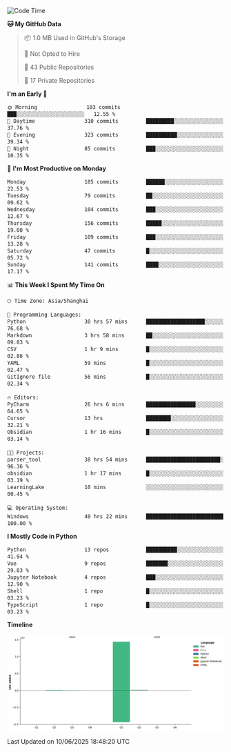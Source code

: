 <!--START_SECTION:waka-->
![Code Time](http://img.shields.io/badge/Code%20Time-370%20hrs%2037%20mins-blue)

**🐱 My GitHub Data** 

> 📦 1.0 MB Used in GitHub's Storage 
 > 
> 🚫 Not Opted to Hire
 > 
> 📜 43 Public Repositories 
 > 
> 🔑 17 Private Repositories 
 > 
**I'm an Early 🐤** 

```text
🌞 Morning                103 commits         ███░░░░░░░░░░░░░░░░░░░░░░   12.55 % 
🌆 Daytime                310 commits         █████████░░░░░░░░░░░░░░░░   37.76 % 
🌃 Evening                323 commits         ██████████░░░░░░░░░░░░░░░   39.34 % 
🌙 Night                  85 commits          ███░░░░░░░░░░░░░░░░░░░░░░   10.35 % 
```
📅 **I'm Most Productive on Monday** 

```text
Monday                   185 commits         ██████░░░░░░░░░░░░░░░░░░░   22.53 % 
Tuesday                  79 commits          ██░░░░░░░░░░░░░░░░░░░░░░░   09.62 % 
Wednesday                104 commits         ███░░░░░░░░░░░░░░░░░░░░░░   12.67 % 
Thursday                 156 commits         █████░░░░░░░░░░░░░░░░░░░░   19.00 % 
Friday                   109 commits         ███░░░░░░░░░░░░░░░░░░░░░░   13.28 % 
Saturday                 47 commits          █░░░░░░░░░░░░░░░░░░░░░░░░   05.72 % 
Sunday                   141 commits         ████░░░░░░░░░░░░░░░░░░░░░   17.17 % 
```


📊 **This Week I Spent My Time On** 

```text
🕑︎ Time Zone: Asia/Shanghai

💬 Programming Languages: 
Python                   30 hrs 57 mins      ███████████████████░░░░░░   76.68 % 
Markdown                 3 hrs 58 mins       ██░░░░░░░░░░░░░░░░░░░░░░░   09.83 % 
CSV                      1 hr 9 mins         █░░░░░░░░░░░░░░░░░░░░░░░░   02.86 % 
YAML                     59 mins             █░░░░░░░░░░░░░░░░░░░░░░░░   02.47 % 
GitIgnore file           56 mins             █░░░░░░░░░░░░░░░░░░░░░░░░   02.34 % 

🔥 Editors: 
PyCharm                  26 hrs 6 mins       ████████████████░░░░░░░░░   64.65 % 
Cursor                   13 hrs              ████████░░░░░░░░░░░░░░░░░   32.21 % 
Obsidian                 1 hr 16 mins        █░░░░░░░░░░░░░░░░░░░░░░░░   03.14 % 

🐱‍💻 Projects: 
parser_tool              38 hrs 54 mins      ████████████████████████░   96.36 % 
obsidian                 1 hr 17 mins        █░░░░░░░░░░░░░░░░░░░░░░░░   03.19 % 
LearningLake             10 mins             ░░░░░░░░░░░░░░░░░░░░░░░░░   00.45 % 

💻 Operating System: 
Windows                  40 hrs 22 mins      █████████████████████████   100.00 % 
```

**I Mostly Code in Python** 

```text
Python                   13 repos            ██████████░░░░░░░░░░░░░░░   41.94 % 
Vue                      9 repos             ███████░░░░░░░░░░░░░░░░░░   29.03 % 
Jupyter Notebook         4 repos             ███░░░░░░░░░░░░░░░░░░░░░░   12.90 % 
Shell                    1 repo              █░░░░░░░░░░░░░░░░░░░░░░░░   03.23 % 
TypeScript               1 repo              █░░░░░░░░░░░░░░░░░░░░░░░░   03.23 % 
```



**Timeline**

![Lines of Code chart](https://raw.githubusercontent.com/White1943/White1943/main/assets/bar_graph.png)


 Last Updated on 10/06/2025 18:48:20 UTC
<!--END_SECTION:waka-->
